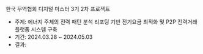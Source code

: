 한국 무역협회 디지털 마스터 3기 2차 프로젝트
- 주제: 에너지 주체의 전력 패턴 분석 리포팅 기반 전기요금 최적화 및 P2P 전력거래 플랫폼 시스템 구축
- 기간: 2024.03.28 ~ 2024.05.03
- 결과: 
